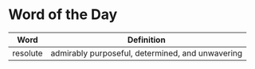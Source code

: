 # Word of the Day

|Word|Definition|
|---|---|
|resolute|admirably purposeful, determined, and unwavering|